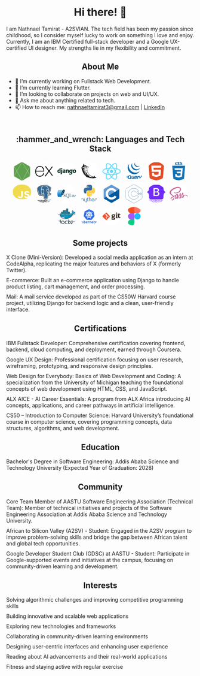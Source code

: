 <!DOCTYPE html>
<html lang="en">
<head>
  <meta charset="UTF-8">
  <meta name="viewport" content="width=device-width, initial-scale=1.0">
  <title>Nathnael Tamirat - Portfolio</title>
  <style>
    img {
      border-radius: 50%;
      padding: 5px;
    }

    .tech-stack img {
      margin: 5px;
    }

    .tech-stack {
      display: flex;
      flex-wrap: wrap;
      justify-content: center;
    }

    .certifications a, .projects a, .education a, .community a {
      text-decoration: none;
      color: inherit;
    }

    h1, h2, h3 {
      text-align: center;
    }

    .about-me, .projects, .certifications, .education, .community, .interests {
      margin-bottom: 30px;
    }

    .section-title {
      font-size: 1.5rem;
      margin-bottom: 15px;
    }

    .contact-info {
      font-size: 1.1rem;
    }

    .certifications-list, .projects-list, .community-list, .education-list, .interests-list {
      list-style: none;
      padding: 0;
    }

    .certifications-list li, .projects-list li, .community-list li, .education-list li, .interests-list li {
      margin-bottom: 10px;
    }

    .contact-info a {
      color: #0077b5;
      text-decoration: none;
    }

    .contact-info a:hover {
      text-decoration: underline;
    }
  </style>
</head>
<body>

<h1>Hi there! 👋 </h1>
<p>I am Nathnael Tamirat - A2SVIAN. The tech field has been my passion since childhood, so I consider myself lucky to work on something I love and enjoy. Currently, I am an IBM Certified full-stack developer and a Google UX-certified UI designer. My strengths lie in my flexibility and commitment.</p>

<div class="about-me">
  <h2>About Me</h2>
  <ul>
    <li>🔭 I’m currently working on Fullstack Web Development.</li>
    <li>🌱 I’m currently learning Flutter.</li>
    <li>👯 I’m looking to collaborate on projects on web and UI/UX.</li>
    <li>💬 Ask me about anything related to tech.</li>
    <li>📫 How to reach me: 
      <a href="mailto:nathnaeltamirat3@gmail.com">nathnaeltamirat3@gmail.com</a> | 
      <a href="https://www.linkedin.com/in/nathnael-tamirat/">LinkedIn</a>
    </li>
  </ul>
</div>

<div class="tech-stack">
  <h2>:hammer_and_wrench: Languages and Tech Stack</h2>
  <div class="tech-stack">
    <img src="https://github.com/devicons/devicon/blob/master/icons/nodejs/nodejs-plain.svg" title="NodeJS" alt="NodeJS" width="50" height="50"/>
    <img src="https://github.com/devicons/devicon/blob/master/icons/express/express-original.svg" title="Express" alt="Express" width="50" height="50"/>
    <img src="https://github.com/devicons/devicon/blob/master/icons/django/django-plain-wordmark.svg" title="Django" alt="Django" width="50" height="50"/>
    <img src="https://github.com/devicons/devicon/blob/master/icons/flask/flask-original.svg" title="Flask" alt="Flask" width="50" height="50"/>
    <img src="https://github.com/devicons/devicon/blob/master/icons/react/react-original.svg" title="React" alt="React" width="50" height="50"/>
    <img src="https://github.com/devicons/devicon/blob/master/icons/jquery/jquery-plain-wordmark.svg" title="jQuery" alt="jQuery" width="50" height="50"/>
    <img src="https://github.com/devicons/devicon/blob/master/icons/html5/html5-plain.svg" title="HTML5" alt="HTML5" width="50" height="50"/>
    <img src="https://github.com/devicons/devicon/blob/master/icons/css3/css3-plain-wordmark.svg" title="CSS3" alt="CSS3" width="50" height="50"/>
    <img src="https://github.com/devicons/devicon/blob/master/icons/javascript/javascript-plain.svg" title="JavaScript" alt="JavaScript" width="50" height="40"/>
    <img src="https://github.com/devicons/devicon/blob/master/icons/postgresql/postgresql-original-wordmark.svg" title="PostgreSQL" alt="PostgreSQL" width="50" height="50"/>
    <img src="https://github.com/devicons/devicon/blob/master/icons/sqlite/sqlite-original-wordmark.svg" title="SQLite" alt="SQLite" width="50" height="50"/>
    <img src="https://github.com/devicons/devicon/blob/master/icons/python/python-original-wordmark.svg" title="Python" alt="Python" width="50" height="50"/>
    <img src="https://github.com/devicons/devicon/blob/master/icons/c/c-original.svg" title="C" alt="C" width="50" height="50"/>
    <img src="https://github.com/devicons/devicon/blob/master/icons/cplusplus/cplusplus-line.svg" title="C++" alt="C++" width="50" height="50"/>
    <img src="https://github.com/devicons/devicon/blob/master/icons/bootstrap/bootstrap-plain-wordmark.svg" title="Bootstrap" alt="Bootstrap" width="50" height="50"/>
    <img src="https://github.com/devicons/devicon/blob/master/icons/sass/sass-original.svg" title="Sass" alt="Sass" width="50" height="50"/>
    <img src="https://github.com/devicons/devicon/blob/master/icons/docker/docker-original-wordmark.svg" title="Docker" alt="Docker" width="50" height="50"/>
    <img src="https://github.com/devicons/devicon/blob/master/icons/kubernetes/kubernetes-plain-wordmark.svg" title="Kubernetes" alt="Kubernetes" width="50" height="50"/>
    <img src="https://github.com/devicons/devicon/blob/master/icons/git/git-original-wordmark.svg" title="Git" alt="Git" width="50" height="50"/>
    <img src="https://github.com/devicons/devicon/blob/master/icons/figma/figma-original.svg" title="Figma" alt="Figma" width="50" height="50"/>
  </div>
</div>

<div class="projects">
  <h2>Some projects</h2>
  <ul class="projects-list">
    <li><a href="https://github.com/nathnaeltamirat/CodeAlpha_Social-Media-Platform">X Clone (Mini-Version)</a>: Developed a social media application as an intern at CodeAlpha, replicating the major features and behaviors of X (formerly Twitter).</li>
    <li><a href="https://github.com/nathnaeltamirat/CodeAlpha_Simple-E-commerce-Store">E-commerce</a>: Built an e-commerce application using Django to handle product listing, cart management, and order processing.</li>
    <li><a href="https://github.com/nathnaeltamirat/CS50W/tree/main/mail">Mail</a>: A mail service developed as part of the CS50W Harvard course project, utilizing Django for backend logic and a clean, user-friendly interface.</li>
  </ul>
</div>

<div class="certifications">
  <h2>Certifications</h2>
  <ul class="certifications-list">
    <li><a href="https://www.coursera.org/account/accomplishments/professional-cert/G3DGLFTAZCN0">IBM Fullstack Developer</a>: Comprehensive certification covering frontend, backend, cloud computing, and deployment, earned through Coursera.</li>
    <li><a href="https://www.coursera.org/account/accomplishments/professional-cert/B0HCD1NBHG19">Google UX Design</a>: Professional certification focusing on user research, wireframing, prototyping, and responsive design principles.</li>
    <li><a href="https://www.coursera.org/account/accomplishments/specialization/EVWMDMRXAN8Z">Web Design for Everybody: Basics of Web Development and Coding</a>: A specialization from the University of Michigan teaching the foundational concepts of web development using HTML, CSS, and JavaScript.</li>
    <li><a href="https://intranet.alxswe.com/certificates/G6xzPFYEM3">ALX AICE - AI Career Essentials</a>: A program from ALX Africa introducing AI concepts, applications, and career pathways in artificial intelligence.</li>
    <li><a href="https://certificates.cs50.io/72d146c3-0b45-4689-9ce2-07415d5444d1">CS50 – Introduction to Computer Science</a>: Harvard University’s foundational course in computer science, covering programming concepts, data structures, algorithms, and web development.</li>
  </ul>
</div>

<div class="education">
  <h2>Education</h2>
  <ul class="education-list">
    <li><a href="http://www.aastu.edu.et/">Bachelor's Degree in Software Engineering</a>: Addis Ababa Science and Technology University (Expected Year of Graduation: 2028)</li>
  </ul>
</div>

<div class="community">
  <h2>Community</h2>
  <ul class="community-list">
    <li>Core Team Member of AASTU Software Engineering Association (Technical Team): Member of technical initiatives and projects of the Software Engineering Association at Addis Ababa Science and Technology University.</li>
    <li>African to Silicon Valley (A2SV) - Student: Engaged in the A2SV program to improve problem-solving skills and bridge the gap between African talent and global tech opportunities.</li>
    <li>Google Developer Student Club (GDSC) at AASTU - Student: Participate in Google-supported events and initiatives at the campus, focusing on community-driven learning and development.</li>
  </ul>
</div>

<div class="interests">
  <h2>Interests</h2>
  <ul class="interests-list">
    <li>Solving algorithmic challenges and improving competitive programming skills</li>
    <li>Building innovative and scalable web applications</li>
    <li>Exploring new technologies and frameworks</li>
    <li>Collaborating in community-driven learning environments</li>
    <li>Designing user-centric interfaces and enhancing user experience</li>
    <li>Reading about AI advancements and their real-world applications</li>
    <li>Fitness and staying active with regular exercise</li>
  </ul>
</div>

</body>
</html>
